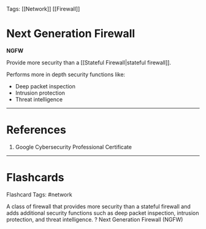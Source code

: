 Tags: [[Network]] [[Firewall]]
# Next Generation Firewall

**NGFW**

Provide more security than a [[Stateful Firewall|stateful firewall]].

Performs more in depth security functions like:
- Deep packet inspection
- Intrusion protection
- Threat intelligence

---
# References

1. Google Cybersecurity Professional Certificate

---
# Flashcards

Flashcard Tags: #network 

A class of firewall that provides more security than a stateful firewall and adds additional security functions such as deep packet inspection, intrusion protection, and threat intelligence.
?
Next Generation Firewall (NGFW)
<!--SR:!2024-05-07,3,250-->